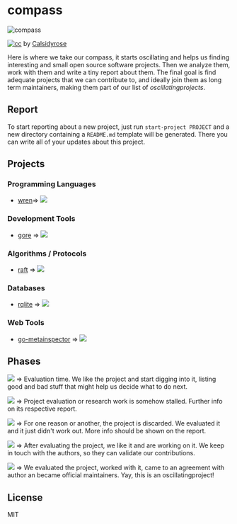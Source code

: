 compass
=======

![compass](https://farm5.static.flickr.com/4102/4925267732_8b4a2cf887.jpg)

[![cc](http://i.creativecommons.org/l/by/2.0/80x15.png)](http://creativecommons.org/licenses/by/2.0/)
by [Calsidyrose](https://www.flickr.com/photos/calsidyrose/4925267732/)

Here is where we take our compass, it starts oscillating and helps us finding
interesting and small open source software projects. Then we analyze them, work
with them and write a tiny report about them. The final goal is find adequate
projects that we can contribute to, and ideally join them as long term maintainers,
making them part of our list of *oscillatingprojects*.

Report
------

To start reporting about a new project, just run `start-project PROJECT` and
a new directory containing a `README.md` template will be generated. There you
can write all of your updates about this project.

Projects
--------

### Programming Languages
- [wren](https://github.com/oscillatingworks/compass/blob/master/wren)⇒
  ![](https://img.shields.io/badge/oscillating-works-blue.svg?style=flat)

### Development Tools
- [gore](https://github.com/oscillatingworks/compass/blob/master/gore) ⇒
  ![](https://img.shields.io/badge/oscillating-works-blue.svg?style=flat)

### Algorithms / Protocols
- [raft](https://github.com/oscillatingworks/compass/blob/master/raft) ⇒
  ![](https://img.shields.io/badge/oscillating-works-blue.svg?style=flat)

### Databases
- [rqlite](https://github.com/oscillatingworks/compass/blob/master/rqlite) ⇒
  ![](https://img.shields.io/badge/oscillating-works-blue.svg?style=flat)

### Web Tools
- [go-metainspector](https://github.com/oscillatingworks/compass/blob/master/go-metainspector) ⇒
  ![](https://img.shields.io/badge/oscillating-works-blue.svg?style=flat)

Phases
------

![](https://img.shields.io/badge/oscillating-works-blue.svg?style=flat) ⇒
Evaluation time. We like the project and start digging into it, listing good and bad stuff that might help us decide what to do next. 

![](https://img.shields.io/badge/oscillating-works-lightgrey.svg?style=flat) ⇒
Project evaluation or research work is somehow stalled. Further info on its respective
report.

![](https://img.shields.io/badge/oscillating-works-red.svg?style=flat) ⇒
For one reason or another, the project is discarded. We evaluated it and it just didn't work out. More info should be shown on the report.

![](https://img.shields.io/badge/oscillating-works-green.svg?style=flat) ⇒
After evaluating the project, we like it and are working on it. We keep in touch
with the authors, so they can validate our contributions. 

![](https://img.shields.io/badge/oscillating-works-brightgreen.svg?style=flat) ⇒
We evaluated the project, worked with it, came to an agreement with author an became official maintainers. Yay, this is an oscillatingproject!

License
-------

MIT